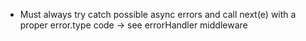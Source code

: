 -   Must always try catch possible async errors and call next(e) with a proper error.type code -> see errorHandler middleware
